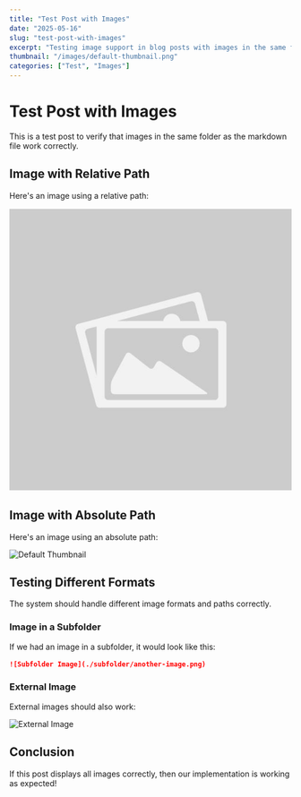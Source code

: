 ```yaml
---
title: "Test Post with Images"
date: "2025-05-16"
slug: "test-post-with-images"
excerpt: "Testing image support in blog posts with images in the same folder as the markdown file."
thumbnail: "/images/default-thumbnail.png"
categories: ["Test", "Images"]
---
```


# Test Post with Images

This is a test post to verify that images in the same folder as the markdown file work correctly.

## Image with Relative Path

Here's an image using a relative path:

![Test Image](./test-image.png)

## Image with Absolute Path

Here's an image using an absolute path:

![Default Thumbnail](/images/default-thumbnail.png)

## Testing Different Formats

The system should handle different image formats and paths correctly.

### Image in a Subfolder

If we had an image in a subfolder, it would look like this:

```markdown
![Subfolder Image](./subfolder/another-image.png)
```

### External Image

External images should also work:

![External Image](https://via.placeholder.com/800x400)

## Conclusion

If this post displays all images correctly, then our implementation is working as expected!